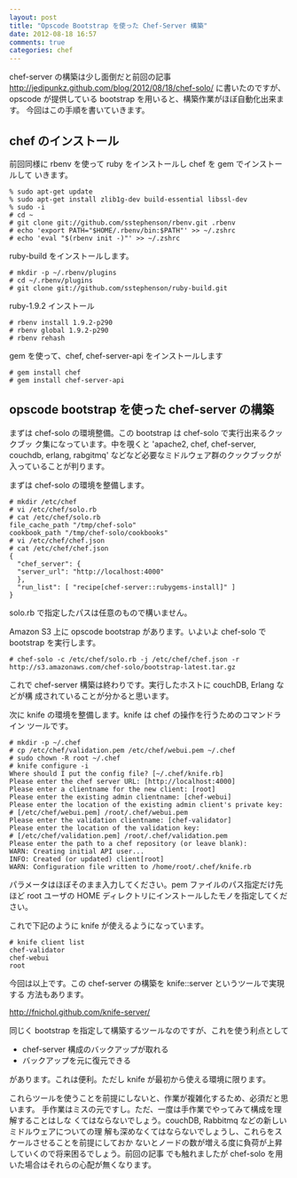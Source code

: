 ```yaml
---
layout: post
title: "Opscode Bootstrap を使った Chef-Server 構築"
date: 2012-08-18 16:57
comments: true
categories: chef
---
```

chef-server の構築は少し面倒だと前回の記事
<http://jedipunkz.github.com/blog/2012/08/18/chef-solo/> に書いたのですが、
opscode が提供している bootstrap を用いると、構築作業がほぼ自動化出来ます。
今回はこの手順を書いていきます。

chef のインストール
----

前回同様に rbenv を使って ruby をインストールし chef を gem でインストールして
いきます。

    % sudo apt-get update
	% sudo apt-get install zlib1g-dev build-essential libssl-dev
	% sudo -i
	# cd ~
	# git clone git://github.com/sstephenson/rbenv.git .rbenv
	# echo 'export PATH="$HOME/.rbenv/bin:$PATH"' >> ~/.zshrc
	# echo 'eval "$(rbenv init -)"' >> ~/.zshrc

ruby-build をインストールします。

    # mkdir -p ~/.rbenv/plugins
	# cd ~/.rbenv/plugins
	# git clone git://github.com/sstephenson/ruby-build.git

ruby-1.9.2 インストール

    # rbenv install 1.9.2-p290
	# rbenv global 1.9.2-p290
	# rbenv rehash

gem を使って、chef, chef-server-api をインストールします

	# gem install chef
    # gem install chef-server-api

opscode bootstrap を使った chef-server の構築
----

まずは chef-solo の環境整備。この bootstrap は chef-solo で実行出来るクックブッ
ク集になっています。中を覗くと 'apache2, chef, chef-server, couchdb, erlang,
rabgitmq' などなど必要なミドルウェア群のクックブックが入っていることが判ります。

まずは chef-solo の環境を整備します。

    # mkdir /etc/chef
	# vi /etc/chef/solo.rb
	# cat /etc/chef/solo.rb
	file_cache_path "/tmp/chef-solo"
	cookbook_path "/tmp/chef-solo/cookbooks"
    # vi /etc/chef/chef.json
	# cat /etc/chef/chef.json
	{
	  "chef_server": {
      "server_url": "http://localhost:4000"
      },
	  "run_list": [ "recipe[chef-server::rubygems-install]" ]
	}

solo.rb で指定したパスは任意のもので構いません。

Amazon S3 上に opscode bootstrap があります。いよいよ chef-solo で bootstrap
を実行します。

    # chef-solo -c /etc/chef/solo.rb -j /etc/chef/chef.json -r http://s3.amazonaws.com/chef-solo/bootstrap-latest.tar.gz

これで chef-server 構築は終わりです。実行したホストに couchDB, Erlang などが構
成されていることが分かると思います。

次に knife の環境を整備します。knife は chef の操作を行うためのコマンドライン
ツールです。

    # mkdir -p ~/.chef
	# cp /etc/chef/validation.pem /etc/chef/webui.pem ~/.chef
	# sudo chown -R root ~/.chef
	# knife configure -i
	Where should I put the config file? [~/.chef/knife.rb] 
	Please enter the chef server URL: [http://localhost:4000] 
	Please enter a clientname for the new client: [root]
	Please enter the existing admin clientname: [chef-webui] 
	Please enter the location of the existing admin client's private key:
	# [/etc/chef/webui.pem] /root/.chef/webui.pem
	Please enter the validation clientname: [chef-validator] 
	Please enter the location of the validation key:
	# [/etc/chef/validation.pem] /root/.chef/validation.pem
	Please enter the path to a chef repository (or leave blank): 
	WARN: Creating initial API user...
	INFO: Created (or updated) client[root]
	WARN: Configuration file written to /home/root/.chef/knife.rb

パラメータはほぼそのまま入力してください。pem ファイルのパス指定だけ先ほど
root ユーザの HOME ディレクトリにインストールしたモノを指定してください。

これで下記のように knife が使えるようになっています。

    # knife client list
	chef-validator
	chef-webui
	root

今回は以上です。この chef-server の構築を knife::server というツールで実現する
方法もあります。

<http://fnichol.github.com/knife-server/>

同じく bootstrap を指定して構築するツールなのですが、これを使う利点として

* chef-server 構成のバックアップが取れる
* バックアップを元に復元できる

があります。これは便利。ただし knife が最初から使える環境に限ります。

これらツールを使うことを前提にしないと、作業が複雑化するため、必須だと思います。
手作業はミスの元ですし。ただ、一度は手作業でやってみて構成を理解することはしな
くてはならないでしょう。couchDB, Rabbitmq などの新しいミドルウェアについての理
解も深めなくてはならないでしょうし、これらをスケールさせることを前提にしておか
ないとノードの数が増える度に負荷が上昇していくので将来困るでしょう。前回の記事
でも触れましたが chef-solo を用いた場合はそれらの心配が無くなります。

